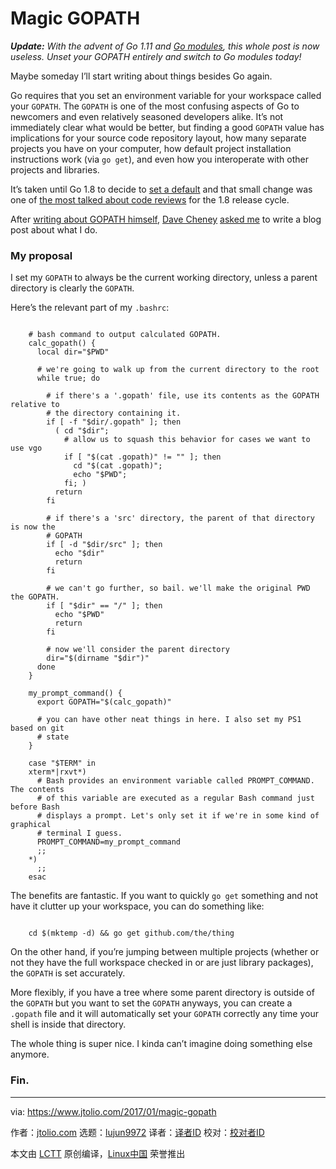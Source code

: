 [#]: subject: "Magic GOPATH"
[#]: via: "https://www.jtolio.com/2017/01/magic-gopath"
[#]: author: "jtolio.com https://www.jtolio.com/"
[#]: collector: "lujun9972"
[#]: translator: " "
[#]: reviewer: " "
[#]: publisher: " "
[#]: url: " "

Magic GOPATH
======

_**Update:** With the advent of Go 1.11 and [Go modules][1], this whole post is now useless. Unset your GOPATH entirely and switch to Go modules today!_

Maybe someday I’ll start writing about things besides Go again.

Go requires that you set an environment variable for your workspace called your `GOPATH`. The `GOPATH` is one of the most confusing aspects of Go to newcomers and even relatively seasoned developers alike. It’s not immediately clear what would be better, but finding a good `GOPATH` value has implications for your source code repository layout, how many separate projects you have on your computer, how default project installation instructions work (via `go get`), and even how you interoperate with other projects and libraries.

It’s taken until Go 1.8 to decide to [set a default][2] and that small change was one of [the most talked about code reviews][3] for the 1.8 release cycle.

After [writing about GOPATH himself][4], [Dave Cheney][5] [asked me][6] to write a blog post about what I do.

### My proposal

I set my `GOPATH` to always be the current working directory, unless a parent directory is clearly the `GOPATH`.

Here’s the relevant part of my `.bashrc`:

```

    # bash command to output calculated GOPATH.
    calc_gopath() {
      local dir="$PWD"

      # we're going to walk up from the current directory to the root
      while true; do

        # if there's a '.gopath' file, use its contents as the GOPATH relative to
        # the directory containing it.
        if [ -f "$dir/.gopath" ]; then
          ( cd "$dir";
            # allow us to squash this behavior for cases we want to use vgo
            if [ "$(cat .gopath)" != "" ]; then
              cd "$(cat .gopath)";
              echo "$PWD";
            fi; )
          return
        fi

        # if there's a 'src' directory, the parent of that directory is now the
        # GOPATH
        if [ -d "$dir/src" ]; then
          echo "$dir"
          return
        fi

        # we can't go further, so bail. we'll make the original PWD the GOPATH.
        if [ "$dir" == "/" ]; then
          echo "$PWD"
          return
        fi

        # now we'll consider the parent directory
        dir="$(dirname "$dir")"
      done
    }

    my_prompt_command() {
      export GOPATH="$(calc_gopath)"

      # you can have other neat things in here. I also set my PS1 based on git
      # state
    }

    case "$TERM" in
    xterm*|rxvt*)
      # Bash provides an environment variable called PROMPT_COMMAND. The contents
      # of this variable are executed as a regular Bash command just before Bash
      # displays a prompt. Let's only set it if we're in some kind of graphical
      # terminal I guess.
      PROMPT_COMMAND=my_prompt_command
      ;;
    *)
      ;;
    esac

```

The benefits are fantastic. If you want to quickly `go get` something and not have it clutter up your workspace, you can do something like:

```

    cd $(mktemp -d) && go get github.com/the/thing

```

On the other hand, if you’re jumping between multiple projects (whether or not they have the full workspace checked in or are just library packages), the `GOPATH` is set accurately.

More flexibly, if you have a tree where some parent directory is outside of the `GOPATH` but you want to set the `GOPATH` anyways, you can create a `.gopath` file and it will automatically set your `GOPATH` correctly any time your shell is inside that directory.

The whole thing is super nice. I kinda can’t imagine doing something else anymore.

### Fin.

--------------------------------------------------------------------------------

via: https://www.jtolio.com/2017/01/magic-gopath

作者：[jtolio.com][a]
选题：[lujun9972][b]
译者：[译者ID](https://github.com/译者ID)
校对：[校对者ID](https://github.com/校对者ID)

本文由 [LCTT](https://github.com/LCTT/TranslateProject) 原创编译，[Linux中国](https://linux.cn/) 荣誉推出

[a]: https://www.jtolio.com/
[b]: https://github.com/lujun9972
[1]: https://golang.org/cmd/go/#hdr-Modules__module_versions__and_more
[2]: https://rakyll.org/default-gopath/
[3]: https://go-review.googlesource.com/32019/
[4]: https://dave.cheney.net/2016/12/20/thinking-about-gopath
[5]: https://dave.cheney.net/
[6]: https://twitter.com/davecheney/status/811334240247812097
